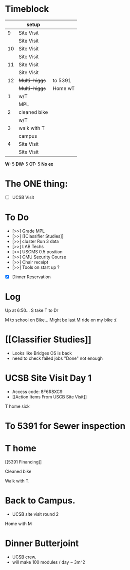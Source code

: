 # Timeblock

|     | setup           |         |
| --- | --------------- | ------- |
| 9   | Site Visit      |         |
|     | Site Visit      |         |
| 10  | Site Visit      |         |
|     | Site Visit      |         |
| 11  | Site Visit      |         |
|     | Site Visit      |         |
| 12  | ~~Multi-higgs~~ | to 5391 |
|     | ~~Multi-higgs~~ | Home wT |
| 1   | w/T             |         |
|     | MPL             |         |
| 2   | cleaned bike    |         |
|     | w/T             |         |
| 3   | walk with T     |         |
|     | campus          |         |
| 4   | Site Visit      |         |
|     | Site Visit      |         |

**W:** 5
**DW:** 5
**OT:** 5
**No ex**

# The ONE thing: 
- [ ] UCSB Visit


# To Do
- [>>] Grade MPL
- [>>] [[Classifier Studies]]
- [>>] cluster Run 3 data
- [>>] LAB Techs
- [>>] USCMS 0.5 position
- [>>] CMU Security Course
- [>>] Chair receipt 
- [>>] Tools on start up ?
- [x] Dinner Reservation



# Log

Up at 6:50... S take T to Dr

M to school on Bike... Might be last M ride on my bike :(

# [[Classifier Studies]]
- Looks like Bridges OS is back
- need to check failed jobs "Done" not enough


# UCSB Site Visit Day 1
-  Access code: 8F6R8XC9
- [[Action Items From USCB Site Visit]]


T home sick

# To 5391 for Sewer inspection

# T home 

[[5391 Financing]]

Cleaned bike

Walk with T. 

# Back to Campus.
- UCSB site visit round 2

Home with M 

# Dinner Butterjoint 
- UCSB crew. 
- will make 100 modules / day ~ 3m^2 


